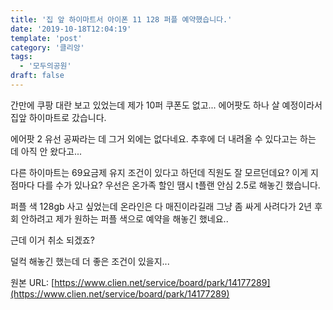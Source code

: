 ```yaml
---
title: '집 앞 하이마트서 아이폰 11 128 퍼플 예약했습니다.'
date: '2019-10-18T12:04:19'
template: 'post'
category: '클리앙'
tags: 
  - '모두의공원'
draft: false
---
```


간만에 쿠팡 대란 보고 있었는데 제가 10퍼 쿠폰도 없고... 에어팟도 하나 살 예정이라서 집앞 하이마트로 갔습니다.

  

에어팟 2 유선 공짜라는 데 그거 외에는 없다네요. 추후에 더 내려올 수 있다고는 하는 데 아직 안 왔다고...

  

  

다른 하이마트는 69요금제 유지 조건이 있다고 하던데 직원도 잘 모르던데요? 이게 지점마다 다를 수가 있나요? 우선은 온가족 할인 땜시 t플랜 안심 2.5로 해놓긴 했습니다.

  

  

퍼플 색 128gb 사고 싶었는데 온라인은 다 매진이라길래 그냥 좀 싸게 사려다가 2년 후회 안하려고 제가 원하는 퍼플 색으로 예약을 해놓긴 했네요..

  

  

근데 이거 취소 되겠죠?

  

덜컥 해놓긴 했는데 더 좋은 조건이 있을지...

원본 URL: [https://www.clien.net/service/board/park/14177289](https://www.clien.net/service/board/park/14177289)